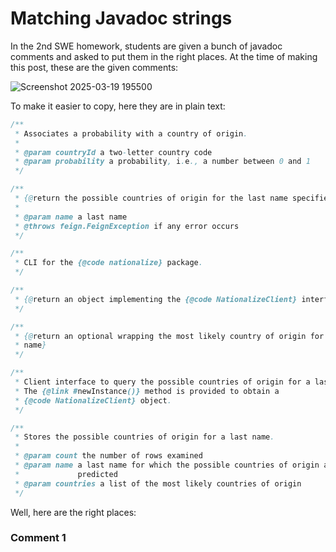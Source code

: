 # Matching Javadoc strings
In the 2nd SWE homework, students are given a bunch of javadoc comments and asked to put them in the right places.
At the time of making this post, these are the given comments:

![Screenshot 2025-03-19 195500](https://github.com/user-attachments/assets/4f97033a-4820-4d42-9512-5a4a6137ca4e)


To make it easier to copy, here they are in plain text:
```java
/**
 * Associates a probability with a country of origin.
 *
 * @param countryId a two-letter country code
 * @param probability a probability, i.e., a number between 0 and 1
 */

/**
 * {@return the possible countries of origin for the last name specified}
 *
 * @param name a last name
 * @throws feign.FeignException if any error occurs
 */

/**
 * CLI for the {@code nationalize} package.
 */

/**
 * {@return an object implementing the {@code NationalizeClient} interface}
 */

/**
 * {@return an optional wrapping the most likely country of origin for the
 * name}
 */

/**
 * Client interface to query the possible countries of origin for a last name.
 * The {@link #newInstance()} method is provided to obtain a
 * {@code NationalizeClient} object.
 */

/**
 * Stores the possible countries of origin for a last name.
 *
 * @param count the number of rows examined
 * @param name a last name for which the possible countries of origin are
 *             predicted
 * @param countries a list of the most likely countries of origin
 */
```



Well, here are the right places:

### Comment 1
